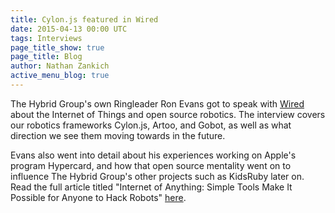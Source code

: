 ```yaml
---
title: Cylon.js featured in Wired
date: 2015-04-13 00:00 UTC
tags: Interviews
page_title_show: true
page_title: Blog
author: Nathan Zankich
active_menu_blog: true
---
```

The Hybrid Group's own Ringleader Ron Evans got to speak with [Wired](http://www.wired.com/) about the Internet of Things and open source robotics. The interview covers our robotics frameworks Cylon.js, Artoo, and Gobot, as well as what direction we see them moving towards in the future.

Evans also went into detail about his experiences working on Apple's program Hypercard, and how that open source mentality went on to influence The Hybrid Group's other projects such as KidsRuby later on. Read the full article titled "Internet of Anything: Simple Tools Make It Possible for Anyone to Hack Robots" [here](http://www.wired.com/2015/04/internet-anything-time-everyone-able-hack-robots/).

